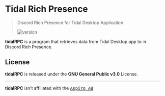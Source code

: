 # Tidal Rich Presence

> Discord Rich Presence for Tidal Desktop Application
>
> ![version](https://img.shields.io/github/package-json/v/ririxidev/tidalRPC?label=version)

**tidalRPC** is a program that retrieves data from Tidal Desktop app to in Discord Rich Presence.

## License

**tidalRPC** is released under the **GNU General Public v3.0** License.

---

**tidalRPC** isn't affiliated with the <kbd>[Aspiro AB](https://tidal.com)</kbd>
